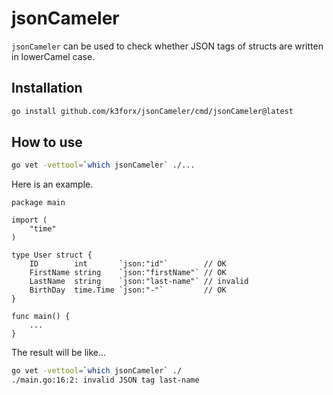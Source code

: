 # jsonCameler

`jsonCameler` can be used to check whether JSON tags of structs are written in lowerCamel case.

## Installation

```bash
go install github.com/k3forx/jsonCameler/cmd/jsonCameler@latest
```

## How to use

```bash
go vet -vettool=`which jsonCameler` ./...
```

Here is an example.

```golang
package main

import (
	"time"
)

type User struct {
	ID        int       `json:"id"`        // OK
	FirstName string    `json:"firstName"` // OK
	LastName  string    `json:"last-name"` // invalid
	BirthDay  time.Time `json:"-"`         // OK
}

func main() {
	...
}
```

The result will be like...

```bash
go vet -vettool=`which jsonCameler` ./
./main.go:16:2: invalid JSON tag last-name
```